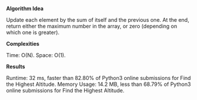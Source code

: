 **Algorithm Idea**

Update each element by the sum of itself and 
the previous one. At the end, return either the maximum 
number in the array, or zero (depending on which one is 
greater). 

**Complexities**

Time: O(N).
Space: O(1).

**Results**

Runtime: 32 ms, faster than 82.80% of Python3 online submissions for Find the Highest Altitude.
Memory Usage: 14.2 MB, less than 68.79% of Python3 online submissions for Find the Highest Altitude.
